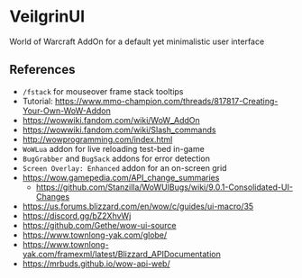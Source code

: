 # VeilgrinUI

World of Warcraft AddOn for a default yet minimalistic user interface

## References

- `/fstack` for mouseover frame stack tooltips
- Tutorial: https://www.mmo-champion.com/threads/817817-Creating-Your-Own-WoW-Addon
- https://wowwiki.fandom.com/wiki/WoW_AddOn
- https://wowwiki.fandom.com/wiki/Slash_commands
- http://wowprogramming.com/index.html
- `WoWLua` addon for live reloading test-bed in-game
- `BugGrabber` and `BugSack` addons for error detection
- `Screen Overlay: Enhanced` addon for an on-screen grid
- https://wow.gamepedia.com/API_change_summaries
  - https://github.com/Stanzilla/WoWUIBugs/wiki/9.0.1-Consolidated-UI-Changes
- https://us.forums.blizzard.com/en/wow/c/guides/ui-macro/35
- https://discord.gg/bZ2XhvWj
- https://github.com/Gethe/wow-ui-source
- https://www.townlong-yak.com/globe/
- https://www.townlong-yak.com/framexml/latest/Blizzard_APIDocumentation
- https://mrbuds.github.io/wow-api-web/
